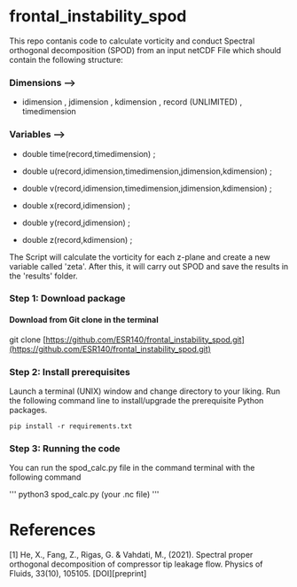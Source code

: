 # frontal_instability_spod

This repo contanis code to calculate vorticity and conduct Spectral orthogonal decomposition (SPOD) from an input netCDF File which should contain the following structure:

### Dimensions -->

- idimension , jdimension , kdimension , record (UNLIMITED) , timedimension

### Variables -->

- double time(record,timedimension) ;
      
- double u(record,idimension,timedimension,jdimension,kdimension) ;
      
- double v(record,idimension,timedimension,jdimension,kdimension) ;
      
- double x(record,idimension) ;

- double y(record,jdimension) ;
      
- double z(record,kdimension) ;


The Script will calculate the vorticity for each z-plane and create a new variable called 'zeta'. After this, it will carry out SPOD and save the results in the 'results' folder.

### Step 1: Download package
#### Download from Git clone in the terminal

git clone [https://github.com/ESR140/frontal_instability_spod.git](https://github.com/ESR140/frontal_instability_spod.git)

### Step 2: Install prerequisites
Launch a terminal (UNIX) window and change directory to your liking. Run the following command line to install/upgrade the prerequisite Python packages.

```
pip install -r requirements.txt
```

### Step 3: Running the code
You can run the spod_calc.py file in the command terminal with the following command

'''
python3 spod_calc.py (your .nc file)
'''




# References

[1] He, X., Fang, Z., Rigas, G. & Vahdati, M., (2021). Spectral proper orthogonal decomposition of compressor tip leakage flow. Physics of Fluids, 33(10), 105105. [DOI][preprint]
